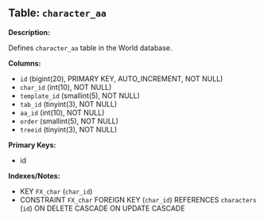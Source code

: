 ## Table: `character_aa`

**Description:**

Defines `character_aa` table in the World database.

**Columns:**
- `id` (bigint(20), PRIMARY KEY, AUTO_INCREMENT, NOT NULL)
- `char_id` (int(10), NOT NULL)
- `template_id` (smallint(5), NOT NULL)
- `tab_id` (tinyint(3), NOT NULL)
- `aa_id` (int(10), NOT NULL)
- `order` (smallint(5), NOT NULL)
- `treeid` (tinyint(3), NOT NULL)

**Primary Keys:**
- id

**Indexes/Notes:**
- KEY `FX_char` (`char_id`)
- CONSTRAINT `FX_char` FOREIGN KEY (`char_id`) REFERENCES `characters` (`id`) ON DELETE CASCADE ON UPDATE CASCADE